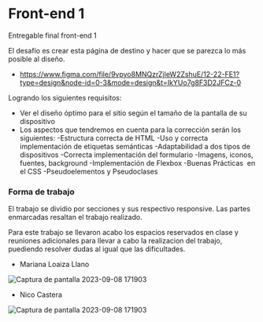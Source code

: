 # Front-end 1

Entregable final front-end 1 

El  desafío es crear esta página de destino y hacer que se parezca lo más posible al diseño.
- https://www.figma.com/file/9vpyo8MNQzrZjleW2ZshuE/12-22-FE1?type=design&node-id=0-3&mode=design&t=IkYUo7g8F3D2JFCz-0

Logrando los siguientes requisitos:

- Ver el diseño óptimo para el sitio según el tamaño de la pantalla de su dispositivo
- Los aspectos que tendremos en cuenta para la corrección serán los siguientes:
  -Estructura correcta de HTML
  -Uso y correcta implementación de etiquetas semánticas
  -Adaptabilidad a dos tipos de dispositivos
  -Correcta implementación del formulario
  -Imagens, iconos, fuentes, background
  -Implementación de Flexbox
  -Buenas Prácticas  en el CSS
  -Pseudoelementos y Pseudoclases

### Forma de trabajo 

 El trabajo se dividio por secciones y sus respectivo responsive.
 Las partes enmarcadas resaltan el trabajo realizado. 

Para este trabajo se llevaron acabo los espacios reservados en clase y reuniones adicionales para llevar a cabo la realizacion del trabajo, puediendo resolver dudas al igual que las dificultades.

 - Mariana Loaiza Llano

![Captura de pantalla 2023-09-08 171903](https://github.com/MarianaLoaiza/deliverable-one-front/assets/59896197/438abb93-5239-430a-b38d-9be0340252c1)

- Nico Castera

![Captura de pantalla 2023-09-08 171903](https://github.com/MarianaLoaiza/deliverable-one-front/assets/59896197/be1837a3-7a7a-4a96-8ad7-6718317b1bc9)
